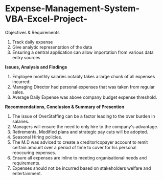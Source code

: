# Expense-Management-System-VBA-Excel-Project-

Objectives & Requirements

1. Track daily expense 
2. Give analytic representation of the data
3. Ensuring a central application can allow importation from various data entry sources

**Issues, Analysis and Findings**

1. Employee monthly salaries notably takes a large chunk of all expenses incurred.
2. Managing Director had personal expenses that was taken from regular sales.
3. Average Daily Expense was above company budget expense threshold. 

**Recommendations, Conclusion & Summary of Presention**

1. The issue of OverStaffing can be a factor leading to the over burden in salaries. 
2. Managers will ensure the need to only hire to the company's advantage.
3. Retirements, Modified plans and strategic pay cuts will be adopted.
4. Seasonal Hiring policies.
5. The M.D was adviced to create a creditor/copayer account to remit certain amount over a period of time to cover for his personal reoccuring expenses.
6. Ensure all expenses are inline to meeting organisational needs and requirements.
7. Expenses should not be incurred based on stakeholders welfare and entertainment.
